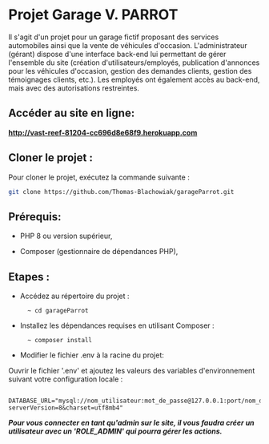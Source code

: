 # Projet Garage V. PARROT 

Il s'agit d'un projet pour un garage fictif proposant des services automobiles ainsi que la vente de véhicules d'occasion. L'administrateur (gérant) dispose d'une interface back-end lui permettant de gérer l'ensemble du site (création d'utilisateurs/employés, publication d'annonces pour les véhicules d'occasion, gestion des demandes clients, gestion des témoignages clients, etc.). Les employés ont également accès au back-end, mais avec des autorisations restreintes. 

## Accéder au site en ligne:

**http://vast-reef-81204-cc696d8e68f9.herokuapp.com**


## Cloner le projet :

Pour cloner le projet, exécutez la commande suivante :

```bash
git clone https://github.com/Thomas-Blachowiak/garageParrot.git
```
## Prérequis:

* PHP 8 ou version supérieur,

* Composer (gestionnaire de dépendances PHP),

## Etapes :


* Accédez au répertoire du projet :

        ~ cd garageParrot

* Installez les dépendances requises en utilisant Composer  :

        ~ composer install

* Modifier le fichier .env à la racine du projet:

Ouvrir le fichier '.env' et ajoutez les valeurs des variables d'environnement suivant votre configuration locale :

        DATABASE_URL="mysql://nom_utilisateur:mot_de_passe@127.0.0.1:port/nom_du_projet?serverVersion=8&charset=utf8mb4"

***Pour vous connecter en tant qu'admin sur le site, il vous faudra créer un utilisateur avec un 'ROLE_ADMIN' qui pourra gérer les actions.***

